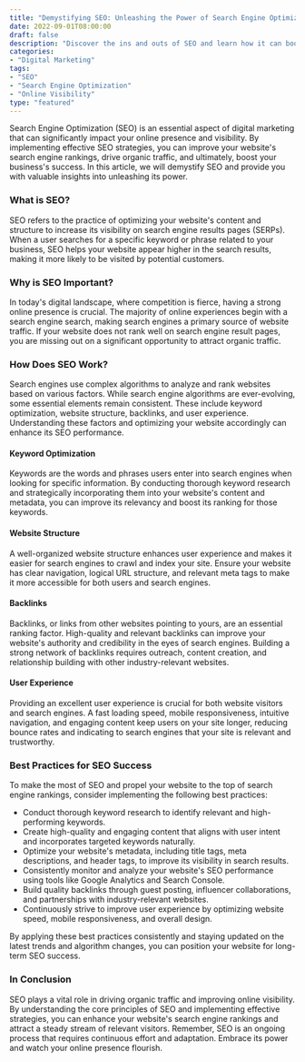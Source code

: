 ```yaml
--- 
title: "Demystifying SEO: Unleashing the Power of Search Engine Optimization"
date: 2022-09-01T08:00:00
draft: false
description: "Discover the ins and outs of SEO and learn how it can boost your online presence and drive organic traffic to your website."
categories:
- "Digital Marketing"
tags:
- "SEO"
- "Search Engine Optimization"
- "Online Visibility"
type: "featured"
--- 
```


Search Engine Optimization (SEO) is an essential aspect of digital marketing that can significantly impact your online presence and visibility. By implementing effective SEO strategies, you can improve your website's search engine rankings, drive organic traffic, and ultimately, boost your business's success. In this article, we will demystify SEO and provide you with valuable insights into unleashing its power.

### What is SEO?

SEO refers to the practice of optimizing your website's content and structure to increase its visibility on search engine results pages (SERPs). When a user searches for a specific keyword or phrase related to your business, SEO helps your website appear higher in the search results, making it more likely to be visited by potential customers.

### Why is SEO Important?

In today's digital landscape, where competition is fierce, having a strong online presence is crucial. The majority of online experiences begin with a search engine search, making search engines a primary source of website traffic. If your website does not rank well on search engine result pages, you are missing out on a significant opportunity to attract organic traffic.

### How Does SEO Work?

Search engines use complex algorithms to analyze and rank websites based on various factors. While search engine algorithms are ever-evolving, some essential elements remain consistent. These include keyword optimization, website structure, backlinks, and user experience. Understanding these factors and optimizing your website accordingly can enhance its SEO performance.

#### Keyword Optimization

Keywords are the words and phrases users enter into search engines when looking for specific information. By conducting thorough keyword research and strategically incorporating them into your website's content and metadata, you can improve its relevancy and boost its ranking for those keywords.

#### Website Structure

A well-organized website structure enhances user experience and makes it easier for search engines to crawl and index your site. Ensure your website has clear navigation, logical URL structure, and relevant meta tags to make it more accessible for both users and search engines.

#### Backlinks

Backlinks, or links from other websites pointing to yours, are an essential ranking factor. High-quality and relevant backlinks can improve your website's authority and credibility in the eyes of search engines. Building a strong network of backlinks requires outreach, content creation, and relationship building with other industry-relevant websites.

#### User Experience

Providing an excellent user experience is crucial for both website visitors and search engines. A fast loading speed, mobile responsiveness, intuitive navigation, and engaging content keep users on your site longer, reducing bounce rates and indicating to search engines that your site is relevant and trustworthy.

### Best Practices for SEO Success

To make the most of SEO and propel your website to the top of search engine rankings, consider implementing the following best practices:

- Conduct thorough keyword research to identify relevant and high-performing keywords.
- Create high-quality and engaging content that aligns with user intent and incorporates targeted keywords naturally.
- Optimize your website's metadata, including title tags, meta descriptions, and header tags, to improve its visibility in search results.
- Consistently monitor and analyze your website's SEO performance using tools like Google Analytics and Search Console.
- Build quality backlinks through guest posting, influencer collaborations, and partnerships with industry-relevant websites.
- Continuously strive to improve user experience by optimizing website speed, mobile responsiveness, and overall design.

By applying these best practices consistently and staying updated on the latest trends and algorithm changes, you can position your website for long-term SEO success.

### In Conclusion

SEO plays a vital role in driving organic traffic and improving online visibility. By understanding the core principles of SEO and implementing effective strategies, you can enhance your website's search engine rankings and attract a steady stream of relevant visitors. Remember, SEO is an ongoing process that requires continuous effort and adaptation. Embrace its power and watch your online presence flourish.
